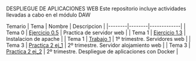 DESPLIEGUE DE APLICACIONES WEB
Este repositorio incluye actividades llevadas a cabo en el módulo DAW


Temario
| Tema | Nombre | Descripcion |
|--------|--------|-------------|
| Tema 0 | [Ejercicio 0.5](Tema0/Ejercicio1.md)    | Practica de servidor web   |
| Tema 1 | [Ejercicio 1.3](Tema1/Ejercicio1/Ejercicio1.md)    | Instalacion de apache   |
| Tema 1 | [Trabajo 1](Tema1/Trabajo1/Trabajo1.md)    | 1º trimestre. Servidores web   |
| Tema 3 | [Practica 2 ej_1](Tema3/Practica2_ej1/Ejercicio1.md) | 2º trimestre. Servidor alojamiento web |
| Tema 3 | [Practica 2 ej_2](Tema3/Practica2_ej2/Ejercicio2.md) | 2º trimestre. Despliegue de aplicaciones con Docker |
